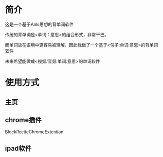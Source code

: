# 简介

这是一个基于Anki思想的背单词软件

传统的背单词是<单词：意思>的组合形式，非常干巴。

而单词放在语境中更容易被理解，因此我做了一个基于<句子:单词:意思>的背单词软件


未来希望能做成<视频/音频:单词:意思>的单词软件


# 使用方式

## 主页

## chrome插件
BlockReciteChromeExtention

## ipad软件

